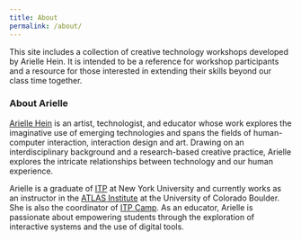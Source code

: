```yaml
---
title: About
permalink: /about/
---
```


This site includes a collection of creative technology workshops developed by Arielle Hein. It is intended to be a reference for workshop participants and a resource for those interested in extending their skills beyond our class time together.

### About Arielle
[Arielle Hein](https://ariellehein.com/) is an artist, technologist, and educator whose work explores the imaginative use of emerging technologies and spans the fields of human-computer interaction, interaction design and art. Drawing on an interdisciplinary background and a research-based creative practice, Arielle explores the intricate relationships between technology and our human experience.

Arielle is a graduate of [ITP](https://tisch.nyu.edu/itp) at New York University and currently works as an instructor in the [ATLAS Institute](https://www.colorado.edu/atlas/?) at the University of Colorado Boulder. She is also the coordinator of [ITP Camp](https://itp.nyu.edu/camp2018/). As an educator, Arielle is passionate about empowering students through the exploration of interactive systems and the use of digital tools.


<br>

<br>

<br>

<br>
